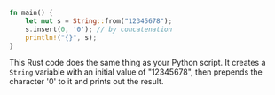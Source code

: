 ```rust
fn main() {
    let mut s = String::from("12345678");
    s.insert(0, '0'); // by concatenation
    println!("{}", s);
}
```

This Rust code does the same thing as your Python script. It creates a `String` variable with an initial value of "12345678", then prepends the character '0' to it and prints out the result.
